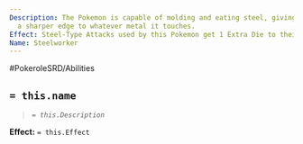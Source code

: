 ```yaml
---
Description: The Pokemon is capable of molding and eating steel, giving shape and
  a sharper edge to whatever metal it touches.
Effect: Steel-Type Attacks used by this Pokemon get 1 Extra Die to their Damage Pool.
Name: Steelworker
---
```


#PokeroleSRD/Abilities

## `= this.name`

> *`= this.Description`*

**Effect:** `= this.Effect`
